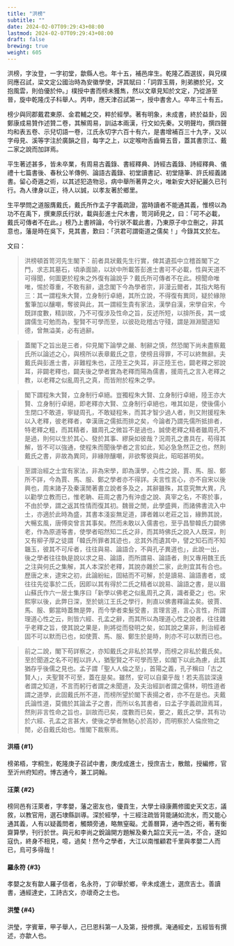 ```yaml
---
title: "洪榜"
subtitle: ""
date: 2024-02-07T09:29:43+08:00
lastmod: 2024-02-07T09:29:43+08:00
draft: false
brewing: true
weight: 605
---
```



洪榜，字汝登，一字初堂，歙縣人也。年十五，補邑庠生。乾隆乙酉選拔，與兄樸同應召試，梁文定公國治時為安徽學使，評其賦曰：「詞霏玉屑，則弟勝於兄，文抱風雲，則伯優於仲。」樸授中書而榜未獲雋，然以文章見知於文定，乃從游至晉，旋中乾隆戊子科舉人。丙申，應天津召試第一，授中書舍人。卒年三十有五。

榜少與同郡戴君東原、金君輔之交，粹於經學。著有明象，未成書，終於益卦，因鄭康成易贊作述贊二卷，其解周易，訓詁本兩漢，行文如先秦。又明聲均，撰四聲均和表五卷、示兒切語一卷，江氏永切字六百十有六，是書增補百三十九字，又以字母見、溪等字注於廣韻之目，每字之上，以定喉吻舌齒脣五音，蓋其書宗江、戴二家之說而加詳焉。

平生著述甚多，皆未卒業，有周易古義錄、書經釋典、詩經古義錄、詩經釋典、儀禮十七篇書後、春秋公羊傳例、論語古義錄、初堂讀書記、初堂隨筆、許氏經義諸書。留心奇遁之術，以其述犯造物忌，病中舉所著畀之火，唯新安大好紀麗久已刊行。為人律身以正，待人以誠，以孝友著於鄉里。

生平學問之道服膺戴氏，戴氏所作孟子字義疏證，當時讀者不能通其義，惟榜以為功不在禹下，撰東原氏行狀，載與彭進士尺木書，笥河師見之，曰：「可不必載，戴氏可傳者不在此。」榜乃上書辨論，今行狀不載此書，乃東原子中立刪之，非其意也，藩是時在吳下，見其書，歎曰：「洪君可謂衛道之儒矣！」今錄其文於左。

文曰：

> 洪榜頓首笥河先生閣下：前者具狀戴先生行實，俾其遺孤中立稽首閣下之門，求志其墓石，頃承面諭，以狀中所載答彭進士書可不必載，性與天道不可得聞，何圖更於程朱之外復有論說乎？戴氏所可傳者不在此。榜聞命唯唯，惕於尊重，不敢有辭，退念閣下今為學者宗，非漫云爾者，其指大略有三：其一謂程朱大賢，立身制行卓絕，其所立說，不得復有異同，疑於緣隙奮筆加以釀嘲，奪彼與此，其一謂經生貴有家法，漢學自漢，宋學自宋，今既詳度數，精訓故，乃不可復涉及性命之旨，反述所短，以揜所長，其一或謂儒生可勉而為，聖賢不可學而至，以彼矻矻稽古守殘，謂是淵淵聞道知德，曾無溢美，必有過辭。

> 蓋閣下之旨出是三者，仰見閣下論學之嚴、制辭之慎，然恐閣下尚未盡察戴氏所以論述之心，與榜所以表章戴氏之意，使榜且得罪，不可以終無辭。夫戴氏與彭進士書，非難程朱也，正陸王之失耳，非正陸王也，闢老釋之邪說耳，非闢老釋也，闢夫後之學者實為老釋而陽為儒書，援周孔之言入老釋之教，以老釋之似亂周孔之真，而皆附於程朱之學。

> 閣下謂程朱大賢，立身制行卓絕。豈獨程朱大賢、立身制行卓絕，陸王亦大賢、立身制行卓絕，即老釋亦大賢、立身制行卓絕也，唯其如是，使後儒小生閉口不敢道，寧疑周孔，不敢疑程朱，而其才智少過人者，則又附援程朱以入老釋，彼老釋者，幸漢唐之儒抵而排之矣，今論者乃謂先儒所抵排者，特老釋之粗，而其精者，雖周孔之微旨不是過也，誠使老釋之精者雖周孔不是過，則何以生於其心、發於其事、繆戾如彼哉？況周孔之書具在，苟得其解，皆不可以強通，使程朱而聞後學者之言如此，知必急急然正之也，然則戴氏之書，非故為異同，非緣隙釀嘲，非欲奪彼與此，昭昭甚明矣。

> 至謂治經之士宜有家法，非為宋學，即為漢學，心性之說，賈、馬、服、鄭所不詳，今為賈、馬、服、鄭之學者亦不得詳。夫言性言心，亦不自宋以後興也，周末諸子及秦漢閒著書立說者多及之，其辭雖殊，其意究無大異，凡以勸學立教而已，惟老聃、莊周之書乃有沖虛之說、真宰之名，不寄於事，不由於學，謂之返其性情而復其初。魏晉之閒，此學盛興，而諸佛書流入中土，亦適於此時為盛，其書本淺妄無足道，譯者雜以老莊之旨，緣飾其說，大暢玄風，唐傅奕曾言其事矣。然而未敢以入儒書也，至乎昌黎韓氏力闢佛老，作為原道等書，使學者昭然知二氏之非，而其時佛氏之說入人既深，則又有柳子厚之徒謂「韓氏所罪者其迹也，忿其外而遺其中，譬之知石而不知韞玉，彼其不可斥者，往往與易、論語合，不與孔子異道也」，此說一出，後之學者往往執是說以求之易、論語，而所謂易、論語者，則又專用魏王氏之注與何氏之集解，其人本深於老釋，其說亦雜於二家，此則宜其有合也。歷唐之末，逮宋之初，此論紛紜，固結而不可解，於是讀易、論語書者，或往往先從事於二氏，因即以其有得於二氏之精者以說易、論語之書，是以眉山蘇氏作六一居士集序曰「新學以佛老之似亂周孔之真，識者憂之」也。宋熙寧以後，此弊日深，至於姚江王氏之學行，則直以佛書釋論孟矣。彼賈、馬、服、鄭當時蓋無是弊，而今學者束髮受書，言理言道，言心言性，所謂理道心性之云，則皆六經、孔孟之辭，而其所以為理道心性之說者，往往雜乎老釋之旨，使其說之果是，則將從而發明之矣，如其說之果非，則治經者固不可以默而已也，如使賈、馬、服、鄭生於是時，則亦不可以默而已也。

> 前之二說，閣下苟詳察之，亦知戴氏之非私於其學，而榜之非私於戴氏矣。至於聞道之名不可輕以許人，猶聖賢之不可學而至，如閣下以此為慮，此其猶存乎後儒之見也。孟子謂「聖人人倫之至」，首陽之義，孔子稱曰「古之賢人」，夫聖賢不可至，蓋在是矣。雖然，安可以自棄乎哉！若夫高談深遠者謂之知道，不言而躬行者謂之未聞道，及夫治經訓者謂之儒林，明性道者謂之道學，此固戴氏所不道，而榜所望於閣下表揚之者，亦不在是也。夫戴氏論性道，莫備於其論孟子之書，而所以名其書者，曰孟子字義疏證焉耳，然則非言性命之旨也，訓故而已矣，度數而已矣，要之，戴氏之學，其有功於六經、孔孟之言甚大，使後之學者無馳心於高妙，而明察於人倫庶物之閒，必自戴氏始也。惟閣下裁察焉。

#### 洪梧 {#1}

榜弟梧，字桐生，乾隆庚子召試中書，庚戌成進士，授庶吉士，散館，授編修，官至沂州府知府。博古通今，兼工詞翰。

#### 汪萊 {#2}

榜同邑有汪萊者，字孝嬰，藩之密友也，優貢生，大學士祿康薦修國史天文志，議敘，以教官用，選石埭縣訓導。深於經學，十三經注疏皆背能誦如流水，而又能心通其義，人有以疑義問者，觸類旁通，略無窒礙。尤善曆算，通中西之術，著有衡齋算學，刊行於世。與元和李尚之銳論開方題解及秦九韶立天元一法，不合，遂如寇仇，終身不相見，噫，過矣！然今之學者，大江以南惟顧君千里與孝嬰二人而已，烏可多得哉！

#### 羅永符 {#3}

孝嬰之友有歙人羅子信者，名永符，丁卯舉於鄉，辛未成進士，選庶吉士。善讀書，通經達史，工詩古文，亦瓌奇之士也。

#### 洪瑩 {#4}

洪瑩，字賓華，甲子舉人，己巳恩科第一人及第，授修撰。淹通經史，五經皆有撰述，亦歙人也。